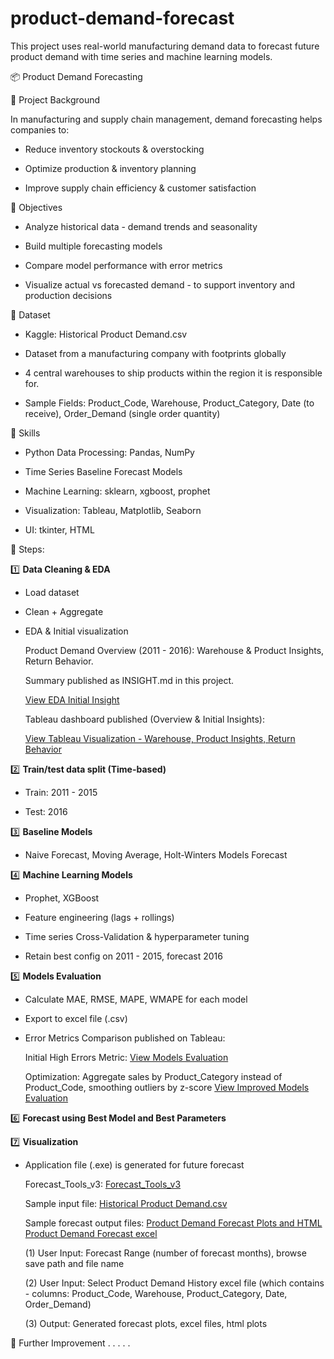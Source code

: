 # product-demand-forecast
This project uses real-world manufacturing demand data to forecast future product demand with time series and machine learning models.

📦 Product Demand Forecasting

📌 Project Background

In manufacturing and supply chain management, demand forecasting helps companies to:

- Reduce inventory stockouts & overstocking

- Optimize production & inventory planning

- Improve supply chain efficiency & customer satisfaction

📌 Objectives

- Analyze historical data - demand trends and seasonality

- Build multiple forecasting models

- Compare model performance with error metrics

- Visualize actual vs forecasted demand - to support inventory and production decisions

📌 Dataset

- Kaggle: Historical Product Demand.csv

- Dataset from a manufacturing company with footprints globally

- 4 central warehouses to ship products within the region it is responsible for.

- Sample Fields: Product_Code, Warehouse, Product_Category, Date (to receive), Order_Demand (single order quantity)

📌 Skills

- Python Data Processing: Pandas, NumPy

- Time Series Baseline Forecast Models

- Machine Learning: sklearn, xgboost, prophet

- Visualization: Tableau, Matplotlib, Seaborn

- UI: tkinter, HTML

📌 Steps:

1️⃣ **Data Cleaning & EDA**

  - Load dataset

  - Clean + Aggregate

  - EDA & Initial visualization

    Product Demand Overview (2011 - 2016): Warehouse & Product Insights, Return Behavior.

    Summary published as INSIGHT.md in this project.
  
    [View EDA Initial Insight](https://github.com/portfolio-projects-lim/product-demand-forecast/commit/234c881b088d9c5888603c4557e44a7e628cb415)

    Tableau dashboard published (Overview & Initial Insights):

    [View Tableau Visualization - Warehouse, Product Insights, Return Behavior](https://public.tableau.com/views/ProductDemandForecast_17570459518060/Dashboard1?:language=en-GB&:sid=&:redirect=auth&:display_count=n&:origin=viz_share_link)

2️⃣ **Train/test data split (Time-based)**

  - Train: 2011 - 2015

  - Test: 2016

3️⃣ **Baseline Models**
  
  - Naive Forecast, Moving Average, Holt-Winters Models Forecast

4️⃣ **Machine Learning Models**

  - Prophet, XGBoost
  
  - Feature engineering (lags + rollings)

  - Time series Cross-Validation & hyperparameter tuning

  - Retain best config on 2011 - 2015, forecast 2016

5️⃣ **Models Evaluation**

  - Calculate MAE, RMSE, MAPE, WMAPE for each model

  - Export to excel file (.csv)
  
  - Error Metrics Comparison published on Tableau:

    Initial High Errors Metric:
    [View Models Evaluation](https://public.tableau.com/views/ModelsEvaluationErrorMetrics/DashboardModelsEvaluation?:language=en-US&:sid=&:redirect=auth&:display_count=n&:origin=viz_share_link)

    Optimization: Aggregate sales by Product_Category instead of Product_Code, smoothing outliers by z-score
    [View Improved Models Evaluation](https://public.tableau.com/views/ForecastModelsEvaluation-AfterOptimize/Dashboard1?:language=en-GB&:sid=&:redirect=auth&:display_count=n&:origin=viz_share_link)
    
6️⃣ **Forecast using Best Model and Best Parameters**  

7️⃣ **Visualization**
 
- Application file (.exe) is generated for future forecast

  Forecast_Tools_v3: [Forecast_Tools_v3](https://drive.google.com/file/d/1i9gWT4bvGZju-zlKVRhkULH3FV8zTjPX/view?usp=drive_link)

  Sample input file: [Historical Product Demand.csv](https://drive.google.com/file/d/1iV2PplE7Pxa5b3BE8UFsXz0RfkAvJaLK/view?usp=drive_link)

  Sample forecast output files:
  [Product Demand Forecast Plots and HTML](https://drive.google.com/drive/folders/1gfbdDwhMgUggCn2y_3sg2VCVmV4zW4J-?usp=drive_link)
  [Product Demand Forecast excel](https://drive.google.com/drive/folders/1WC_IeXzIroL2-CPr_eNis_bAI9fedi2R?usp=drive_link)

  (1) User Input: Forecast Range (number of forecast months), browse save path and file name
  
  (2) User Input: Select Product Demand History excel file (which contains - columns: Product_Code, Warehouse, Product_Category, Date, Order_Demand)

  (3) Output: Generated forecast plots, excel files, html plots

  
📌 Further Improvement 
.
.
.
.
.

